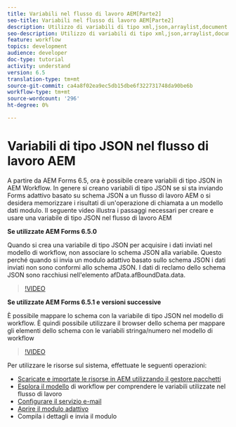 ```yaml
---
title: Variabili nel flusso di lavoro AEM[Parte2]
seo-title: Variabili nel flusso di lavoro AEM[Parte2]
description: Utilizzo di variabili di tipo xml,json,arraylist,document nel flusso di lavoro AEM
seo-description: Utilizzo di variabili di tipo xml,json,arraylist,document nel flusso di lavoro AEM
feature: workflow
topics: development
audience: developer
doc-type: tutorial
activity: understand
version: 6.5
translation-type: tm+mt
source-git-commit: ca4a8f02ea9ec5db15dbe6f322731748da90be6b
workflow-type: tm+mt
source-wordcount: '296'
ht-degree: 0%

---
```


# Variabili di tipo JSON nel flusso di lavoro AEM

A partire da  AEM Forms 6.5, ora è possibile creare variabili di tipo JSON in AEM Workflow. In genere si creano variabili di tipo JSON se si sta inviando Forms adattivo basato su schema JSON a un flusso di lavoro AEM o si desidera memorizzare i risultati di un&#39;operazione di chiamata a un modello dati modulo. Il seguente video illustra i passaggi necessari per creare e usare una variabile di tipo JSON nel flusso di lavoro AEM

**Se utilizzate  AEM Forms 6.5.0**

Quando si crea una variabile di tipo JSON per acquisire i dati inviati nel modello di workflow, non associare lo schema JSON alla variabile. Questo perché quando si invia un modulo adattivo basato sullo schema JSON i dati inviati non sono conformi allo schema JSON. I dati di reclamo dello schema JSON sono racchiusi nell&#39;elemento afData.afBoundData.data.

>[!VIDEO](https://video.tv.adobe.com/v/26444?quality=12&learn=on)


**Se utilizzate  AEM Forms 6.5.1 e versioni successive**

È possibile mappare lo schema con la variabile di tipo JSON nel modello di workflow. È quindi possibile utilizzare il browser dello schema per mappare gli elementi dello schema con le variabili stringa/numero nel modello di workflow

>[!VIDEO](https://video.tv.adobe.com/v/28097?quality=12&learn=on)

Per utilizzare le risorse sul sistema, effettuate le seguenti operazioni:

* [Scaricate e importate le risorse in AEM utilizzando il gestore pacchetti](assets/jsonandstringvariable.zip)
* [Esplora il modello](http://localhost:4502/editor.html/conf/global/settings/workflow/models/jsonvariable.html) di workflow per comprendere le variabili utilizzate nel flusso di lavoro
* [Configurare il servizio e-mail](https://helpx.adobe.com/experience-manager/6-5/sites/administering/using/notification.html#ConfiguringtheMailService)
* [Aprire il modulo adattivo](http://localhost:4502/content/dam/formsanddocuments/afbasedonjson/jcr:content?wcmmode=disabled)
* Compila i dettagli e invia il modulo
